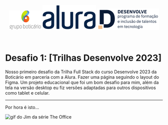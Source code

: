<p align="center" gap="20px">
    <img src="/Trilhas - Desenvolve 2023/assets/logo-grupo-boticario.png" alt="logo do Grupo Boticário">
    <img src="/Trilhas - Desenvolve 2023/assets/alura.svg" alt="logo da Alura">
    <img src="/Trilhas - Desenvolve 2023/assets/logo-desenvolve-detalhata.jpg" alt="logo do Programa Desenvolve">
</p>

<br>

# Desafio 1: [Trilhas Desenvolve 2023]

Nosso primeiro desafio da Trilha Full Stack do curso Desenvolve 2023 da Boticário em parceria com a Alura. Fazer uma página seguindo o layout do Figma.
Um projeto educacional que foi um bom desafio para mim, além da tela na versão desktop eu fiz versões adaptadas para outros dispositivos como tablet e celular.

---

Por hora é isto...

<img src="https://media.tenor.com/gOLRl6G5cKkAAAAC/the-office-john-krasinski.gif" alt="gif do Jim da série The Office">